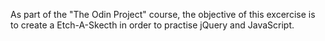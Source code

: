 As part of the "The Odin Project" course, the objective of this excercise is to create a Etch-A-Skecth in order to practise jQuery and JavaScript. 
